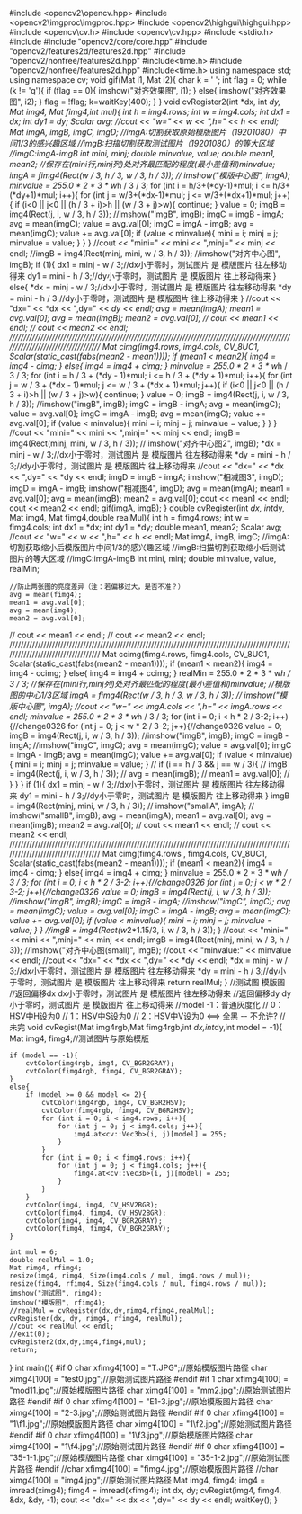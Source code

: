 #include <opencv2\opencv.hpp>
#include <opencv2\imgproc\imgproc.hpp>
#include <opencv2\highgui\highgui.hpp>
#include <opencv\cv.h>
#include <opencv\cv.hpp>
#include <stdio.h>
#include <iostream>
#include "opencv2/core/core.hpp"
#include "opencv2/features2d/features2d.hpp"
#include "opencv2/nonfree/features2d.hpp"
#include<time.h>
#include "opencv2/nonfree/features2d.hpp"
#include<time.h>
using namespace std;
using namespace cv;
void gif(Mat i1, Mat i2){
	char k = ' ';
	int flag = 0;
	while (k != 'q'){
		if (flag == 0){
			imshow("对齐效果图", i1);
		}
		else{
			imshow("对齐效果图", i2);
		}
		flag = !flag;
		k=waitKey(400);
	}
}
void cvRegister2(int *dx, int *dy, Mat img4, Mat fimg4,int mul){
	int h = img4.rows;
	int w = img4.cols;
	int dx1 = *dx;
	int dy1 = *dy;
	Scalar avg;
	//cout << "w=" << w << ",h=" << h << endl;
	Mat imgA, imgB, imgC, imgD;
	//imgA:切割获取原始模版图片（1920*1080）中间1/3的感兴趣区域
	//imgB:扫描切割获取测试图片（1920*1080）的等大区域
	//imgC:imgA-imgB
	int mini, minj;
	double minvalue, value;
	double mean1, mean2;
	//保存在(mini行,minj列)处对齐最匹配的程度(最小差值和)minvalue;
	imgA = fimg4(Rect(w / 3, h / 3, w / 3, h / 3));
//	imshow("模版中心图", imgA);
	minvalue = 255.0 * 2 * 3 * w*h / 3 / 3;
	for (int i = h/3+(*dy-1)*mul; i <= h/3+(*dy+1)*mul; i++){
		for (int j = w/3+(*dx-1)*mul; j <= w/3+(*dx+1)*mul; j++){
			if (i<0 || j<0 || (h / 3 + i)>h || (w / 3 + j)>w){
				continue;
			}
			value = 0;
			imgB = img4(Rect(j, i, w / 3, h / 3));
			//imshow("imgB", imgB);
 			imgC = imgB - imgA;
			avg = mean(imgC);
 			value = avg.val[0];
			imgC = imgA - imgB;
			avg = mean(imgC);
			value += avg.val[0];
			if (value < minvalue){
				mini = i;
				minj = j;
				minvalue = value;
			}
		}
	}
	//cout << "mini=" << mini << ",minj=" << minj << endl;
	//imgB = img4(Rect(minj, mini, w / 3, h / 3));
	//imshow("对齐中心图", imgB);
	if (1){
		dx1 = minj - w / 3;//dx小于零时，测试图片 是 模版图片 往左移动得来
		dy1 = mini - h / 3;//dy小于零时，测试图片 是 模版图片 往上移动得来
	}
	else{
		*dx = minj - w / 3;//dx小于零时，测试图片 是 模版图片 往左移动得来
		*dy = mini - h / 3;//dy小于零时，测试图片 是 模版图片 往上移动得来
	}
	//cout << "dx=" << *dx << ",dy=" << *dy << endl;
	avg = mean(imgA);
	mean1 = avg.val[0];
	avg = mean(imgB);
	mean2 = avg.val[0];
//  	cout << mean1 << endl;
//  	cout << mean2 << endl;
	///////////////////////////////////////////////////////////////////////////////////////////////////////////////////////////////////
	Mat cimg(img4.rows, img4.cols, CV_8UC1, Scalar(static_cast<uchar>(fabs(mean2 - mean1))));
	if (mean1 < mean2){
		img4 = img4 - cimg;
	}
	else{
		img4 = img4 + cimg;
	}
	minvalue = 255.0 * 2 * 3 * w*h / 3 / 3;
	for (int i = h / 3 + (*dy - 1)*mul; i <= h / 3 + (*dy + 1)*mul; i++){
		for (int j = w / 3 + (*dx - 1)*mul; j <= w / 3 + (*dx + 1)*mul; j++){
			if (i<0 || j<0 || (h / 3 + i)>h || (w / 3 + j)>w){
				continue;
			}
			value = 0;
			imgB = img4(Rect(j, i, w / 3, h / 3));
			//imshow("imgB", imgB);
			imgC = imgB - imgA;
			avg = mean(imgC);
			value = avg.val[0];
			imgC = imgA - imgB;
			avg = mean(imgC);
			value += avg.val[0];
			if (value < minvalue){
				mini = i;
				minj = j;
				minvalue = value;
			}
		}
	}
	//cout << "mini=" << mini << ",minj=" << minj << endl;
	imgB = img4(Rect(minj, mini, w / 3, h / 3));
//	imshow("对齐中心图2", imgB);
	*dx = minj - w / 3;//dx小于零时，测试图片 是 模版图片 往左移动得来
	*dy = mini - h / 3;//dy小于零时，测试图片 是 模版图片 往上移动得来
	//cout << "dx=" << *dx << ",dy=" << *dy << endl;
	imgD = imgB - imgA;
	imshow("相减图3", imgD);
	imgD = imgA - imgB;
	imshow("相减图4", imgD);
	avg = mean(imgA);
	mean1 = avg.val[0];
	avg = mean(imgB);
	mean2 = avg.val[0];
  	cout << mean1 << endl;
  	cout << mean2 << endl;
	gif(imgA, imgB);
}
double cvRegister(int *dx, int*dy, Mat img4, Mat fimg4,double realMul){
	int h = fimg4.rows;
	int w = fimg4.cols;
	int dx1 = *dx;
	int dy1 = *dy;
	double mean1, mean2;
	Scalar avg;
	//cout << "w=" << w << ",h=" << h << endl;
	Mat imgA, imgB, imgC;
	//imgA:切割获取缩小后模版图片中间1/3的感兴趣区域
	//imgB:扫描切割获取缩小后测试图片的等大区域
	//imgC:imgA-imgB
	int mini, minj;
	double minvalue, value, realMin;
	
	//防止两张图的亮度差异（注：若偏移过大，是否不准？）
	avg = mean(fimg4);
	mean1 = avg.val[0];
	avg = mean(img4);
	mean2 = avg.val[0];
// 	cout << mean1 << endl;
//	cout << mean2 << endl;
	///////////////////////////////////////////////////////////////////////////////////////////////////////////////////////////////////
	Mat ccimg(fimg4.rows, fimg4.cols, CV_8UC1, Scalar(static_cast<uchar>(fabs(mean2 - mean1))));
	if (mean1 < mean2){
		img4 = img4 - ccimg;
	}
	else{
		img4 = img4 + ccimg;
	}
	realMin = 255.0 * 2 * 3 * w*h / 3 / 3;
	//保存在(mini行,minj列)处对齐最匹配的程度(最小差值和)minvalue;
	//模版图的中心1/3区域
	imgA = fimg4(Rect(w / 3, h / 3, w / 3, h / 3));
//	imshow("模版中心图", imgA);
	//cout << "w=" << imgA.cols << ",h=" << imgA.rows << endl;
	minvalue = 255.0 * 2 * 3 * w*h / 3 / 3;
	for (int i = 0; i < h * 2 / 3-2; i++){//change0326
		for (int j = 0; j < w * 2 / 3-2; j++){//change0326
			value = 0;
			imgB = img4(Rect(j, i, w / 3, h / 3));
			//imshow("imgB", imgB);
			imgC = imgB - imgA;
			//imshow("imgC", imgC);
			avg = mean(imgC);
			value = avg.val[0];
			imgC = imgA - imgB;
			avg = mean(imgC);
			value += avg.val[0];
			if (value < minvalue){
				mini = i;
				minj = j;
				minvalue = value;
			}
// 			if (i == h / 3 && j == w / 3){
// 				imgB = img4(Rect(j, i, w / 3, h / 3));
// 				avg = mean(imgB);
// 				mean1 = avg.val[0];
// 			}
		}
	}
	if (1){
		dx1 = minj - w / 3;//dx小于零时，测试图片 是 模版图片 往左移动得来
		dy1 = mini - h / 3;//dy小于零时，测试图片 是 模版图片 往上移动得来
	}
	imgB = img4(Rect(minj, mini, w / 3, h / 3));
// 	imshow("smallA", imgA);
 //	imshow("smallB", imgB);
	avg = mean(imgA);
	mean1 = avg.val[0];
	avg = mean(imgB);
	mean2 = avg.val[0];
//  	cout << mean1 << endl;
//  	cout << mean2 << endl;
	///////////////////////////////////////////////////////////////////////////////////////////////////////////////////////////////////
	Mat cimg(fimg4.rows , fimg4.cols, CV_8UC1, Scalar(static_cast<uchar>(fabs(mean2 - mean1))));
	if (mean1 < mean2){
		img4 = img4 - cimg;
	}
	else{
		img4 = img4 + cimg;
	}
	minvalue = 255.0 * 2 * 3 * w*h / 3 / 3;
	for (int i = 0; i < h * 2 / 3-2; i++){//change0326
		for (int j = 0; j < w * 2 / 3-2; j++){//change0326
			value = 0;
			imgB = img4(Rect(j, i, w / 3, h / 3));
			//imshow("imgB", imgB);
			imgC = imgB - imgA;
			//imshow("imgC", imgC);
			avg = mean(imgC);
			value = avg.val[0];
			imgC = imgA - imgB;
			avg = mean(imgC);
			value += avg.val[0];
			if (value < minvalue){
				mini = i;
				minj = j;
				minvalue = value;
			}
		}
		//imgB = img4(Rect(w*2*1.15/3, i, w / 3, h / 3));
	}
	//cout  << "mini=" << mini << ",minj=" << minj << endl;
	imgB = img4(Rect(minj, mini, w / 3, h / 3));
	//imshow("对齐中心图(small)", imgB);
	//cout << "minvalue:" << minvalue << endl;
	//cout << "dx=" << *dx << ",dy=" << *dy << endl;
	*dx = minj - w / 3;//dx小于零时，测试图片 是 模版图片 往左移动得来
	*dy = mini - h / 3;//dy小于零时，测试图片 是 模版图片 往上移动得来
	return realMul;
}
//测试图 模版图
//返回偏移dx dx小于零时，测试图片 是 模版图片 往左移动得来
//返回偏移dy dy小于零时，测试图片 是 模版图片 往上移动得来
//model -1：普通灰度化
//	0：HSV中H设为0
//	1：HSV中S设为0
//	2：HSV中V设为0 <==> 全黑 -- 不允许?
//未完
void cvRegist(Mat img4rgb,Mat fimg4rgb,int *dx,int*dy,int model = -1){
	Mat img4, fimg4;//测试图片与原始模版
	
	if (model == -1){
		cvtColor(img4rgb, img4, CV_BGR2GRAY);
		cvtColor(fimg4rgb, fimg4, CV_BGR2GRAY);
	}
	else{
		if (model >= 0 && model <= 2){
			cvtColor(img4rgb, img4, CV_BGR2HSV);
			cvtColor(fimg4rgb, fimg4, CV_BGR2HSV);
			for (int i = 0; i < img4.rows; i++){
				for (int j = 0; j < img4.cols; j++){
					img4.at<cv::Vec3b>(i, j)[model] = 255;
				}
			}
			for (int i = 0; i < fimg4.rows; i++){
				for (int j = 0; j < fimg4.cols; j++){
					fimg4.at<cv::Vec3b>(i, j)[model] = 255;
				}
			}
		}
		cvtColor(img4, img4, CV_HSV2BGR);
		cvtColor(fimg4, fimg4, CV_HSV2BGR);
		cvtColor(img4, img4, CV_BGR2GRAY);
		cvtColor(fimg4, fimg4, CV_BGR2GRAY);
	}
	
	int mul = 6;
	double realMul = 1.0;
	Mat rimg4, rfimg4;
	resize(img4, rimg4, Size(img4.cols / mul, img4.rows / mul));
	resize(fimg4, rfimg4, Size(fimg4.cols / mul, fimg4.rows / mul));
	imshow("测试图", rimg4);
	imshow("模版图", rfimg4);
	//realMul = cvRegister(dx,dy,rimg4,rfimg4,realMul);
	cvRegister(dx, dy, rimg4, rfimg4, realMul);
	//cout << realMul << endl;
	//exit(0);
	cvRegister2(dx,dy,img4,fimg4,mul);
	return;
}
int main(){
#if 0
	char xfimg4[100] = "T.JPG";//原始模版图片路径
	char ximg4[100] = "test0.jpg";//原始测试图片路径
#endif
#if 1
	char xfimg4[100] = "mod11.jpg";//原始模版图片路径
	char ximg4[100] = "mm2.jpg";//原始测试图片路径
#endif
#if 0
	char xfimg4[100] = "E1-3.jpg";//原始模版图片路径
	char ximg4[100] = "2-3.jpg";//原始测试图片路径
#endif
#if 0
	char xfimg4[100] = "1\\f1.jpg";//原始模版图片路径
	char ximg4[100] = "1\\f2.jpg";//原始测试图片路径
#endif
#if 0
	char xfimg4[100] = "1\\f3.jpg";//原始模版图片路径
	char ximg4[100] = "1\\f4.jpg";//原始测试图片路径
#endif
#if 0
	char xfimg4[100] = "35-1-1.jpg";//原始模版图片路径
	char ximg4[100] = "35-1-2.jpg";//原始测试图片路径
#endif
	//char xfimg4[100] = "fimg4.jpg";//原始模版图片路径
	//char ximg4[100] = "img4.jpg";//原始测试图片路径
	Mat img4, fimg4;
	img4 = imread(ximg4);
	fimg4 = imread(xfimg4);
	int dx, dy;
	cvRegist(img4, fimg4, &dx, &dy, -1);
	cout << "dx=" << dx << ",dy=" << dy << endl;
	waitKey();
}
